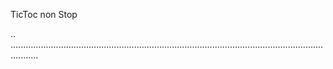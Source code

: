 TicToc non Stop

..
.......................................................................................................................................